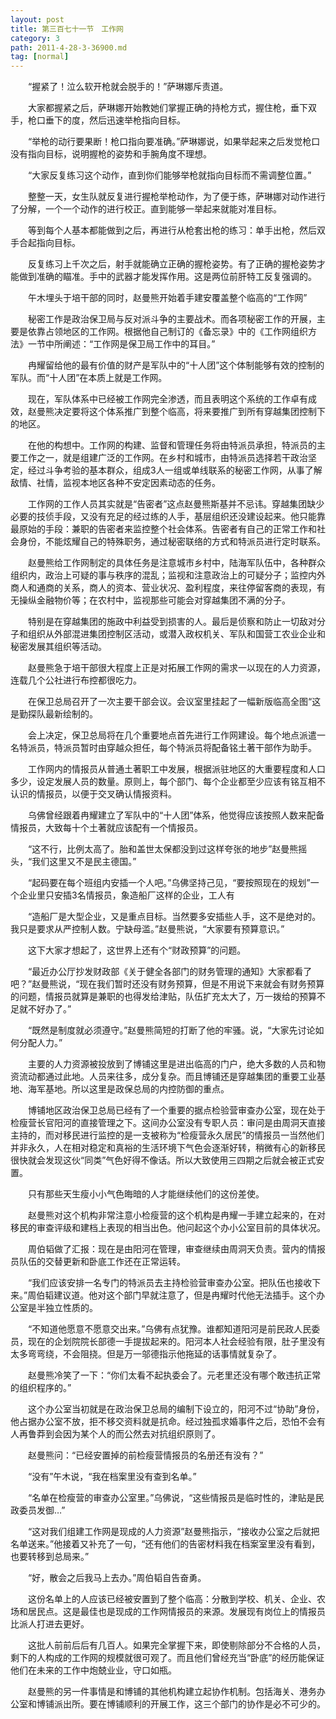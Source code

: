 ```yaml
---
layout: post
title: 第三百七十一节　工作网
category: 3
path: 2011-4-28-3-36900.md
tag: [normal]
---
```


　　“握紧了！泣么软开枪就会脱手的！”萨琳娜斥责道。

　　大家都握紧之后，萨琳娜开始教她们掌握正确的持枪方式，握住枪，垂下双手，枪口垂下的度，然后迅速举枪指向目标。

　　“举枪的动行要果断！枪口指向要准确。”萨琳娜说，如果举起来之后发觉枪口没有指向目标，说明握枪的姿势和手腕角度不理想。

　　“大家反复练习这个动作，直到你们能够举枪就指向目标而不需调整位置。”

　　整整一天，女生队就反复进行握枪举枪动作，为了便于练，萨琳娜对动作进行了分解，一个一个动作的进行校正。直到能够一举起来就能对准目标。

　　等到每个人基本都能做到之后，再进行从枪套出枪的练习：单手出枪，然后双手合起指向目标。

　　反复练习上千次之后，射手就能确立正确的握枪姿势。有了正确的握枪姿势才能做到准确的瞄准。手中的武器才能发挥作用。这是两位前肝特工反复强调的。

　　午木埋头于培干部的同时，赵曼熊开始着手建安覆盖整个临高的“工作网”

　　秘密工作是政治保卫局与反对派斗争的主要战术。而各项秘密工作的开展，主要是依靠占领地区的工作网。根据他自己制订的《备忘录》中的《工作网组织方法》一节中所阐述：“工作网是保卫局工作中的耳目。”

　　冉耀留给他的最有价值的财产是军队中的“十人团”这个体制能够有效的控制的军队。而“十人团”在本质上就是工作网。

　　现在，军队体系中已经被工作网完全渗透，而且表明这个系统的工作卓有成效，赵曼熊决定要将这个体系推广到整个临高，将来要推广到所有穿越集团控制下的地区。

　　在他的构想中。工作网的构建、监督和管理任务将由特派员承担，特派员的主要工作之一，就是组建广泛的工作网。在乡村和城市，由特派员选择若干政治坚定，经过斗争考验的基本群众，组成3人一组或单线联系的秘密工作网，从事了解敌情、社情，监视本地区各种不安定因素动态的任务。

　　工作网的工作人员其实就是“告密者”这点赵曼熊斯基并不忌讳。穿越集团缺少必要的技侦手段，又没有充足的经过练的人手，基层组织还没建设起来。他只能靠最原始的手段：兼职的告密者来监控整个社会体系。告密者有自己的正常工作和社会身份，不能炫耀自己的特殊职务，通过秘密联络的方式和特派员进行定时联系。

　　赵曼熊给工作网制定的具体任务是注意城市乡村中，陆海军队伍中，各种群众组织内，政治上可疑的事与秩序的混乱；监视和注意政治上的可疑分子；监控内外商人和通商的关系，商人的资本、营业状况、盈利程度，来往停留客商的表现，有无操纵金融物价等；在农村中，监视那些可能会对穿越集团不满的分子。

　　特别是在穿越集团的施政中利益受到损害的人。最后是侦察和防止一切敌对分子和组织从外部混进集团控制区活动，或潜入政权机关、军队和国营工农业企业和秘密发展其组织等活动。

　　赵曼熊急于培干部很大程度上正是对拓展工作网的需求一以现在的人力资源，连载几个公社进行布控都很吃力。

　　在保卫总局召开了一次主要干部会议。会议室里挂起了一幅新版临高全图“这是勤探队最新绘制的。

　　会上决定，保卫总局将在几个重要地点首先进行工作网建设。每个地点派遣一名特派员，特派员暂时由穿越众担任，每个特派员将配备铭土著干部作为助手。

　　工作网内的情报员从普通土著职工中发展，根据派驻地区的大重要程度和人口多少，设定发展人员的数量。原则上，每个部门、每个企业都至少应该有铭互相不认识的情报员，以便于交叉确认情报资料。

　　乌佛曾经跟着冉耀建立了军队中的“十人团”体系，他觉得应该按照人数来配备情报员，大致每十个土著就应该配有一个情报员。

　　“这不行，比例太高了。胎和盖世太保都没到过这样夸张的地步”赵曼熊摇头，“我们这里又不是民主德国。”

　　“起码要在每个班组内安插一个人吧。”乌佛坚持己见，“要按照现在的规划”一个企业里只安插3名情报员，象造船厂这样的企业，工人有

　　“造船厂是大型企业，又是重点目标。当然要多安插些人手，这不是绝对的。我只是要求从严控制人数。宁缺母滥。”赵曼熊说，“大家要有预算意识。”

　　这下大家才想起了，这世界上还有个“财政预算”的问题。

　　“最近办公厅抄发财政部《关于健全各部门的财务管理的通知》大家都看了吧？”赵曼熊说，“现在我们暂时还没有财务预算，但是不用说下来就会有财务预算的问题，情报员就算是兼职的也得发给津贴，队伍扩充太大了，万一拨给的预算不足就不好办了。”

　　“既然是制度就必须遵守。”赵曼熊简短的打断了他的牢骚。说，“大家先讨论如何分配人力。”

　　主要的人力资源被投放到了博铺这里是进出临高的门户，绝大多数的人员和物资流动都通过此地。人员来往多，成分复杂。而且博铺还是穿越集团的重要工业基地、海军基地。所以这里是政保总局的内控防御的重点。

　　博铺地区政治保卫总局已经有了一个重要的据点检验营审查办公室，现在处于检瘦营长官阳河的直接管理之下。这间办公室没有专职人员：审问是由周洞天直接主持的，而对移民进行监控的是一支被称为“检瘦营永久居民”的情报员一当然他们并非永久，人在相对稳定和真裕的生活环境下气色会逐渐好转，稍微有心的新移民很快就会发现这伙“同类”气色好得不像话。所以大致使用三四期之后就会被正式安置。

　　只有那些天生瘦小小气色晦暗的人才能继续他们的这份差使。

　　赵曼熊对这个机构非常注意小检瘦营的这个机构是冉耀一手建立起来的，在对移民的审查评级和建档上表现的相当出色。他问起这个办小公室目前的具体状况。

　　周伯韬做了汇报：现在是由阳河在管理，审查继续由周洞天负责。营内的情报员队伍的交替更新和卧底工作还在正常运转。

　　“我们应该安排一名专门的特派员去主持检验营审查办公室。把队伍也接收下来。”周伯韬建议道。他对这个部门早就注意了，但是冉耀时代他无法插手。这个办公室是半独立性质的。

　　“不知道他愿意不愿意交出来。”乌佛有点犹豫。谁都知道阳河是前民政人民委员，现在的企划院院长部德一手提拔起来的。阳河本人社会经验有限，肚子里没有太多弯弯绕，不会阻挠。但是万一邬德指示他拖延的话事情就复杂了。

　　赵曼熊冷笑了一下：“你们太看不起执委会了。元老里还没有哪个敢违抗正常的组织程序的。”

　　这个办公室当初就是在政治保卫总局的编制下设立的，阳河不过“协助”身份，他占据办公室不放，拒不移交资料就是抗命。经过独孤求婚事件之后，恐怕不会有人再鲁莽到会因为某个人的而公然去对抗组织原则了。

　　赵曼熊问：“已经安置掉的前检瘦营情报员的名册还有没有？”

　　“没有”午木说，“我在档案里没有查到名单。”

　　“名单在检瘦营的审查办公室里。”乌佛说，“这些情报员是临时性的，津贴是民政委员发御…”

　　“这对我们组建工作网是现成的人力资源”赵曼熊指示，“接收办公室之后就把名单送来。”他接着又补充了一句，“还有他们的告密材料我在档案室里没有看到，也要转移到总局来。”

　　“好，散会之后我马上去办。”周伯韬自告奋勇。

　　这份名单上的人应该已经被安置到了整个临高：分散到学校、机关、企业、农场和居民点。这是最佳也是现成的工作网情报员的来源。发展现有岗位上的情报员比派人打进去更好。

　　这批人前前后后有几百人。如果完全掌握下来，即使剔除部分不合格的人员，剩下的人构成的工作网的规模就很可观了。而且他们曾经充当“卧底”的经历能保证他们在未来的工作中炮兢业业，守口如瓶。

　　赵曼熊的另一件事情是和博铺的其他机构建立起协作机制。包括海关、港务办公室和博铺派出所。要在博铺顺利的开展工作，这三个部门的协作是必不可少的。